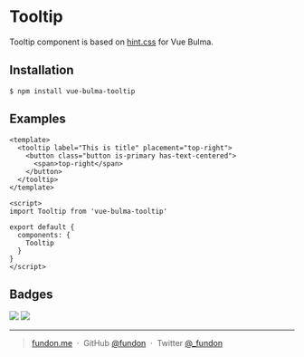 # Tooltip

Tooltip component is based on [hint.css](https://github.com/chinchang/hint.css) for Vue Bulma.

## Installation

```
$ npm install vue-bulma-tooltip
```

## Examples

```vue
<template>
  <tooltip label="This is title" placement="top-right">
    <button class="button is-primary has-text-centered">
      <span>top-right</span>
    </button>
  </tooltip>
</template>

<script>
import Tooltip from 'vue-bulma-tooltip'

export default {
  components: {
    Tooltip
  }
}
</script>
```

## Badges

![](https://img.shields.io/badge/license-MIT-blue.svg)
![](https://img.shields.io/badge/status-stable-green.svg)

---

> [fundon.me](https://fundun.me) &nbsp;&middot;&nbsp;
> GitHub [@fundon](https://github.com/fundon) &nbsp;&middot;&nbsp;
> Twitter [@_fundon](https://twitter.com/_fundon)

